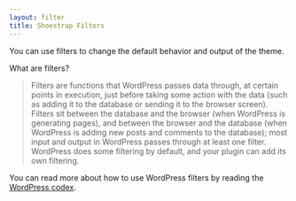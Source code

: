 ```yaml
---
layout: filter
title: Shoestrap Filters
---
```


You can use filters to change the default behavior and output of the theme.

What are filters?
<blockquote>Filters are functions that WordPress passes data through, at certain points in execution, just before taking some action with the data (such as adding it to the database or sending it to the browser screen). Filters sit between the database and the browser (when WordPress is generating pages), and between the browser and the database (when WordPress is adding new posts and comments to the database); most input and output in WordPress passes through at least one filter. WordPress does some filtering by default, and your plugin can add its own filtering.</blockquote>

You can read more about how to use WordPress filters by reading the [WordPress codex](http://codex.wordpress.org/Plugin_API#Filters).

<!-- <hr>
You can find a list of filters used by the Shoestrap theme below.

<ul class="side-nav">

	<li><label>Filters introduced by Shoestrap:</label></li>
	{% for post in site.categories.filters. %}
		<li><a href="{{ site.url }}{{ post.url }}">{{ post.title }}</a></li>
	{% endfor %}

</ul> -->